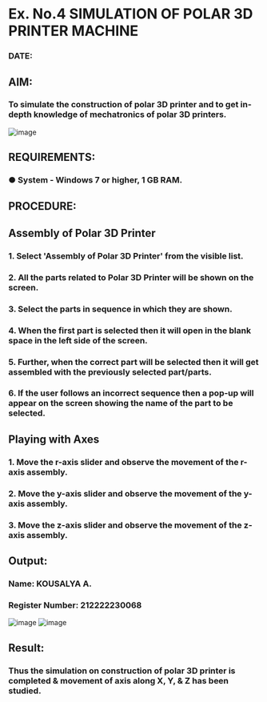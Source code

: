 # Ex. No.4 SIMULATION OF POLAR 3D PRINTER MACHINE

### DATE: 

## AIM:
### To simulate the construction of polar 3D printer and to get in-depth knowledge of mechatronics of polar 3D printers.

![image](https://github.com/Sellakumar1987/Ex.-No.-4---SIMULATION-OF-POLAR-3D-PRINTER-MACHINE/assets/113594316/b551f195-9877-49a2-99bb-a9efcfb3381a)

## REQUIREMENTS:
### ●	System - Windows 7 or higher, 1 GB RAM.

## PROCEDURE:

## Assembly of Polar 3D Printer
### 1.	Select 'Assembly of Polar 3D Printer' from the visible list.
### 2.	All the parts related to Polar 3D Printer will be shown on the screen.
### 3.	Select the parts in sequence in which they are shown.
### 4.	When the first part is selected then it will open in the blank space in the left side of the screen.
### 5.	Further, when the correct part will be selected then it will get assembled with the previously selected part/parts.
### 6.	If the user follows an incorrect sequence then a pop-up will appear on the screen showing the name of the part to be selected.

## Playing with Axes
### 1.	Move the r-axis slider and observe the movement of the r-axis assembly.
### 2.	Move the y-axis slider and observe the movement of the y-axis assembly.
### 3.	Move the z-axis slider and observe the movement of the z-axis assembly.

## Output:

### Name: KOUSALYA A.
### Register Number: 212222230068
![image](https://github.com/Kousalya22008930/Ex.-No.-4---SIMULATION-OF-POLAR-3D-PRINTER-MACHINE/assets/119389108/463c4f2c-295b-4b69-8810-6434e099c53c)
![image](https://github.com/Kousalya22008930/Ex.-No.-4---SIMULATION-OF-POLAR-3D-PRINTER-MACHINE/assets/119389108/8c35d104-caf6-4515-bfc9-54c67ad1ef28)

## Result: 
### Thus the simulation on construction of polar 3D printer is completed & movement of axis along X, Y, & Z has been studied.
